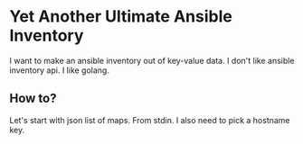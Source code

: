 # Yet Another Ultimate Ansible Inventory

I want to make an ansible inventory out of key-value data.
I don't like ansible inventory api. I like golang.

## How to?

Let's start with json list of maps. From stdin.
I also need to pick a hostname key.